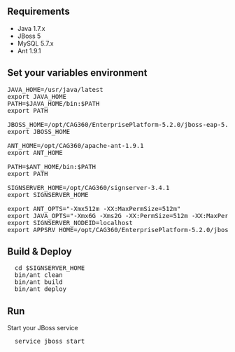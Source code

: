 ## Requirements

* Java 1.7.x
* JBoss 5
* MySQL 5.7.x
* Ant 1.9.1

## Set your variables environment
<pre>
JAVA_HOME=/usr/java/latest
export JAVA_HOME
PATH=$JAVA_HOME/bin:$PATH
export PATH

JBOSS_HOME=/opt/CAG360/EnterprisePlatform-5.2.0/jboss-eap-5.2/jboss-as
export JBOSS_HOME

ANT_HOME=/opt/CAG360/apache-ant-1.9.1
export ANT_HOME

PATH=$ANT_HOME/bin:$PATH
export PATH

SIGNSERVER_HOME=/opt/CAG360/signserver-3.4.1
export SIGNSERVER_HOME

export ANT_OPTS="-Xmx512m -XX:MaxPermSize=512m"
export JAVA_OPTS="-Xmx6G -Xms2G -XX:PermSize=512m -XX:MaxPermSize=1024m -server"
export SIGNSERVER_NODEID=localhost
export APPSRV_HOME=/opt/CAG360/EnterprisePlatform-5.2.0/jboss-eap-5.2/jboss-as
</pre>

## Build & Deploy
<pre>
  cd $SIGNSERVER_HOME
  bin/ant clean
  bin/ant build
  bin/ant deploy
</pre>
## Run
Start your JBoss service
<pre>
  service jboss start
</pre>
